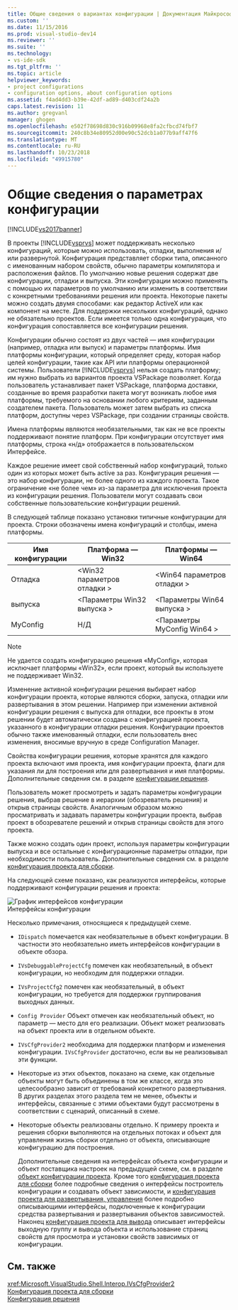 ```yaml
---
title: Общие сведения о вариантах конфигурации | Документация Майкрософт
ms.custom: ''
ms.date: 11/15/2016
ms.prod: visual-studio-dev14
ms.reviewer: ''
ms.suite: ''
ms.technology:
- vs-ide-sdk
ms.tgt_pltfrm: ''
ms.topic: article
helpviewer_keywords:
- project configurations
- configuration options, about configuration options
ms.assetid: f4ad4dd3-b39e-42df-ad89-d403cdf24a2b
caps.latest.revision: 11
ms.author: gregvanl
manager: ghogen
ms.openlocfilehash: e502f78698d830c916b09968e8fa2cfbcd74fbf7
ms.sourcegitcommit: 240c8b34e80952d00e90c52dcb1a077b9aff47f6
ms.translationtype: MT
ms.contentlocale: ru-RU
ms.lasthandoff: 10/23/2018
ms.locfileid: "49915780"
---
```

# <a name="configuration-options-overview"></a>Общие сведения о параметрах конфигурации
[!INCLUDE[vs2017banner](../../includes/vs2017banner.md)]

В проекты [!INCLUDE[vsprvs](../../includes/vsprvs-md.md)] может поддерживать несколько конфигураций, которые можно использовать, отладки, выполнения и/или развернутой. Конфигурация представляет сборки типа, описанного с именованным набором свойств, обычно параметры компилятора и расположения файлов. По умолчанию новые решения содержат две конфигурации, отладки и выпуска. Эти конфигурации можно применять с помощью их параметров по умолчанию или изменить в соответствии с конкретными требованиями решения или проекта. Некоторые пакеты можно создать двумя способами: как редактор ActiveX или как компонент на месте. Для поддержки нескольких конфигураций, однако не обязательно проектов. Если имеется только одна конфигурация, что конфигурация сопоставляется все конфигурации решения.  
  
 Конфигурации обычно состоят из двух частей — имя конфигурации (например, отладка или выпуск) и параметры платформы. Имя платформы конфигурации, который определяет среду, которая набор целей конфигурации, такие как API или платформы операционной системы. Пользователи [!INCLUDE[vsprvs](../../includes/vsprvs-md.md)] нельзя создать платформу; им нужно выбрать из вариантов проекта VSPackage позволяет. Когда пользователь устанавливает пакет VSPackage, платформа доставки, созданные во время разработки пакета могут возникать любое имя платформы, требуемого на основании любого критериям, заданным создателем пакета. Пользователь может затем выбрать из списка платформ, доступны через VSPackage, при создании страницы свойств.  
  
 Имена платформы являются необязательными, так как не все проекты поддерживают понятие платформ. При конфигурации отсутствует имя платформы, строка «н/д» отображается в пользовательском Интерфейсе.  
  
 Каждое решение имеет свой собственный набор конфигураций, только один из которых может быть active за раз. Конфигурация решения — это набор конфигурации, не более одного из каждого проекта. Такое ограничение «не более чем» из-за параметра для исключения проекта из конфигурации решения. Пользователи могут создавать свои собственные пользовательские конфигурации решений.  
  
 В следующей таблице показано установки типичные конфигурации для проекта. Строки обозначены имена конфигураций и столбцы, имена платформы.  
  
|Имя конфигурации|Платформа — Win32|Платформы — Win64|  
|------------------------|----------------------|----------------------|  
|Отладка|\<Win32 параметров отладки >|\<Win64 параметров отладки >|  
|выпуска|\<Параметры Win32 выпуска >|\<Параметры Win64 выпуска >|  
|MyConfig|Н/Д|\<Параметры MyConfig Win64 >|  
  
> [!NOTE]
>  Не удается создать конфигурацию решения «MyConfig», которая исключает платформы «Win32», если проект, который вы используете не поддерживает Win32.  
  
 Изменение активной конфигурации решения выбирает набор конфигурации проекта, которые являются сборки, запуска, отладки или развертывания в этом решении. Например при изменении активной конфигурации решения с выпуска для отладки, все проекты в этом решении будет автоматически создана с конфигурацией проекта, указанного в конфигурации отладки решения. Конфигурации проектов обычно также именованный отладки, если пользователь внес изменения, вносимые вручную в среде Configuration Manager.  
  
 Свойства конфигурации решения, которые хранятся для каждого проекта включают имя проекта, имя конфигурации проекта, флаги для указания ли для построения или для развертывания и имя платформы. Дополнительные сведения см. в разделе [конфигурации решения](../../extensibility/internals/solution-configuration.md).  
  
 Пользователь может просмотреть и задать параметры конфигурации решения, выбрав решение в иерархии (обозреватель решения) и открыв страницы свойств. Аналогичным образом можно просматривать и задавать параметры конфигурации проекта, выбрав проект в обозревателе решений и открыв страницы свойств для этого проекта.  
  
 Также можно создать один проект, используя параметры конфигурации выпуска и все остальные с конфигурационные параметры отладки, при необходимости пользователь. Дополнительные сведения см. в разделе [конфигурация проекта для сборки](../../extensibility/internals/project-configuration-for-building.md).  
  
 На следующей схеме показано, как реализуются интерфейсы, которые поддерживают конфигурации решения и проекта:  
  
 ![График интерфейсов конфигурации](../../extensibility/internals/media/vsconfiginterfaces.gif "vsConfigInterfaces")  
Интерфейсы конфигурации  
  
 Несколько примечания, относящиеся к предыдущей схеме.  
  
- `IDispatch` помечается как необязательные в объект конфигурации. В частности это необязательно иметь интерфейсов конфигурации в объекте обзора.  
  
- `IVsDebuggableProjectCfg` помечен как необязательный, в объект конфигурации, но необходим для поддержки отладки.  
  
- `IVsProjectCfg2` помечен как необязательный, в объект конфигурации, но требуется для поддержки группирования выходных данных.  
  
- `Config Provider` Объект отмечен как необязательный объект, но параметр — место для его реализации. Объект может реализовать на объект проекта или в отдельном объекте.  
  
- `IVsCfgProvider2` необходима для поддержки платформ и изменения конфигурации. `IVsCfgProvider` достаточно, если вы не реализовывал эти функции.  
  
- Некоторые из этих объектов, показано на схеме, как отдельные объекты могут быть объединены в том же классе, когда это целесообразно зависит от требований конкретного развертывания. В других разделах этого раздела тем не менее, объекты и интерфейсы, связанные с этими объектами будут рассмотрены в соответствии с сценарий, описанный в схеме.  
  
- Некоторые объекты реализованы отдельно. К примеру проекта и решения сборки выполняются на отдельных потоках и объект для управления жизнь сборки отдельно от объекта, описывающие конфигурацию для построения.  
  
  Дополнительные сведения на интерфейсах объекта конфигурации и объект поставщика настроек на предыдущей схеме, см. в разделе [объект конфигурации проекта](../../extensibility/internals/project-configuration-object.md). Кроме того [конфигурация проекта для сборки](../../extensibility/internals/project-configuration-for-building.md) более подробные сведения о интерфейсы построитель конфигурации и создавать объект зависимости, и [конфигурация проекта для развертывания, управления](../../extensibility/internals/project-configuration-for-managing-deployment.md) более подробно описывающими интерфейсы, подключенные к конфигурации средства развертывания и развертывания объектов зависимостей. Наконец [конфигурация проекта для вывода](../../extensibility/internals/project-configuration-for-output.md) описывает интерфейсы выходную группу и вывода объекта и использование страниц свойств для просмотра и установки свойств зависимых от конфигурации.  
  
## <a name="see-also"></a>См. также  
 <xref:Microsoft.VisualStudio.Shell.Interop.IVsCfgProvider2>   
 [Конфигурация проекта для сборки](../../extensibility/internals/project-configuration-for-building.md)   
 [Конфигурация решения](../../extensibility/internals/solution-configuration.md)

